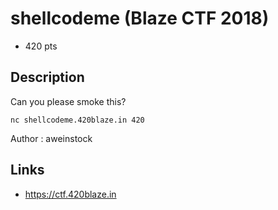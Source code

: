 # shellcodeme (Blaze CTF 2018)
* 420 pts

## Description
>>>
Can you please smoke this?

`nc shellcodeme.420blaze.in 420`

Author : aweinstock
>>>

## Links
* https://ctf.420blaze.in
